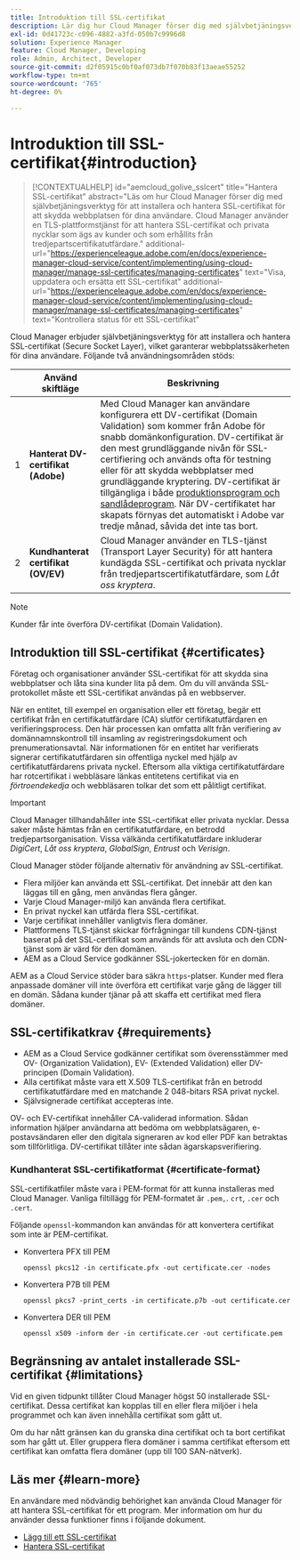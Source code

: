 ```yaml
---
title: Introduktion till SSL-certifikat
description: Lär dig hur Cloud Manager förser dig med självbetjäningsverktyg för att installera SSL-certifikat.
exl-id: 0d41723c-c096-4882-a3fd-050b7c9996d8
solution: Experience Manager
feature: Cloud Manager, Developing
role: Admin, Architect, Developer
source-git-commit: d2f05915c0bf0af073db7f070b83f13aeae55252
workflow-type: tm+mt
source-wordcount: '765'
ht-degree: 0%

---
```



# Introduktion till SSL-certifikat{#introduction}

>[!CONTEXTUALHELP]
>id="aemcloud_golive_sslcert"
>title="Hantera SSL-certifikat"
>abstract="Läs om hur Cloud Manager förser dig med självbetjäningsverktyg för att installera och hantera SSL-certifikat för att skydda webbplatsen för dina användare. Cloud Manager använder en TLS-plattformstjänst för att hantera SSL-certifikat och privata nycklar som ägs av kunder och som erhållits från tredjepartscertifikatutfärdare."
>additional-url="https://experienceleague.adobe.com/en/docs/experience-manager-cloud-service/content/implementing/using-cloud-manager/manage-ssl-certificates/managing-certificates" text="Visa, uppdatera och ersätta ett SSL-certifikat"
>additional-url="https://experienceleague.adobe.com/en/docs/experience-manager-cloud-service/content/implementing/using-cloud-manager/manage-ssl-certificates/managing-certificates" text="Kontrollera status för ett SSL-certifikat"


Cloud Manager erbjuder självbetjäningsverktyg för att installera och hantera SSL-certifikat (Secure Socket Layer), vilket garanterar webbplatssäkerheten för dina användare. Följande två användningsområden stöds:

<!-- CQDOC-21758, #1 -->

| | Använd skiftläge | Beskrivning |
| --- | --- | --- |
| 1 | **Hanterat DV-certifikat (Adobe)** | Med Cloud Manager kan användare konfigurera ett DV-certifikat (Domain Validation) som kommer från Adobe för snabb domänkonfiguration. DV-certifikat är den mest grundläggande nivån för SSL-certifiering och används ofta för testning eller för att skydda webbplatser med grundläggande kryptering. DV-certifikat är tillgängliga i både [produktionsprogram och sandlådeprogram](/help/implementing/cloud-manager/getting-access-to-aem-in-cloud/program-types.md). När DV-certifikatet har skapats förnyas det automatiskt i Adobe var tredje månad, såvida det inte tas bort. |
| 2 | **Kundhanterat certifikat (OV/EV)** | Cloud Manager använder en TLS-tjänst (Transport Layer Security) för att hantera kundägda SSL-certifikat och privata nycklar från tredjepartscertifikatutfärdare, som *Låt oss kryptera*. |

>[!NOTE]
>
>Kunder får inte överföra DV-certifikat (Domain Validation).


## Introduktion till SSL-certifikat {#certificates}

Företag och organisationer använder SSL-certifikat för att skydda sina webbplatser och låta sina kunder lita på dem. Om du vill använda SSL-protokollet måste ett SSL-certifikat användas på en webbserver.

När en entitet, till exempel en organisation eller ett företag, begär ett certifikat från en certifikatutfärdare (CA) slutför certifikatutfärdaren en verifieringsprocess. Den här processen kan omfatta allt från verifiering av domännamnskontroll till insamling av registreringsdokument och prenumerationsavtal. När informationen för en entitet har verifierats signerar certifikatutfärdaren sin offentliga nyckel med hjälp av certifikatutfärdarens privata nyckel. Eftersom alla viktiga certifikatutfärdare har rotcertifikat i webbläsare länkas entitetens certifikat via en *förtroendekedja* och webbläsaren tolkar det som ett pålitligt certifikat.

>[!IMPORTANT]
>
>Cloud Manager tillhandahåller inte SSL-certifikat eller privata nycklar. Dessa saker måste hämtas från en certifikatutfärdare, en betrodd tredjepartsorganisation. Vissa välkända certifikatutfärdare inkluderar *DigiCert*, *Låt oss kryptera*, *GlobalSign*, *Entrust* och *Verisign*.

Cloud Manager stöder följande alternativ för användning av SSL-certifikat.

* Flera miljöer kan använda ett SSL-certifikat. Det innebär att den kan läggas till en gång, men användas flera gånger.
* Varje Cloud Manager-miljö kan använda flera certifikat.
* En privat nyckel kan utfärda flera SSL-certifikat.
* Varje certifikat innehåller vanligtvis flera domäner.
* Plattformens TLS-tjänst skickar förfrågningar till kundens CDN-tjänst baserat på det SSL-certifikat som används för att avsluta och den CDN-tjänst som är värd för den domänen.
* AEM as a Cloud Service godkänner SSL-jokertecken för en domän.

AEM as a Cloud Service stöder bara säkra `https`-platser. Kunder med flera anpassade domäner vill inte överföra ett certifikat varje gång de lägger till en domän. Sådana kunder tjänar på att skaffa ett certifikat med flera domäner.

## SSL-certifikatkrav {#requirements}

* AEM as a Cloud Service godkänner certifikat som överensstämmer med OV- (Organization Validation), EV- (Extended Validation) eller DV-principen (Domain Validation). <!-- CQDOC-21758, #2 -->
* Alla certifikat måste vara ett X.509 TLS-certifikat från en betrodd certifikatutfärdare med en matchande 2 048-bitars RSA privat nyckel.
* Självsignerade certifikat accepteras inte.

OV- och EV-certifikat innehåller CA-validerad information. Sådan information hjälper användarna att bedöma om webbplatsägaren, e-postavsändaren eller den digitala signeraren av kod eller PDF kan betraktas som tillförlitliga. DV-certifikat tillåter inte sådan ägarskapsverifiering.

### Kundhanterat SSL-certifikatformat {#certificate-format}

<!-- CQDOC-21758, #3 -->

SSL-certifikatfiler måste vara i PEM-format för att kunna installeras med Cloud Manager. Vanliga filtillägg för PEM-formatet är `.pem,`. `crt`, `.cer` och `.cert`.

Följande `openssl`-kommandon kan användas för att konvertera certifikat som inte är PEM-certifikat.

* Konvertera PFX till PEM

  ```shell
  openssl pkcs12 -in certificate.pfx -out certificate.cer -nodes
  ```

* Konvertera P7B till PEM

  ```shell
  openssl pkcs7 -print_certs -in certificate.p7b -out certificate.cer
  ```

* Konvertera DER till PEM

  ```shell
  openssl x509 -inform der -in certificate.cer -out certificate.pem
  ```

## Begränsning av antalet installerade SSL-certifikat {#limitations}

Vid en given tidpunkt tillåter Cloud Manager högst 50 installerade SSL-certifikat. Dessa certifikat kan kopplas till en eller flera miljöer i hela programmet och kan även innehålla certifikat som gått ut.

Om du har nått gränsen kan du granska dina certifikat och ta bort certifikat som har gått ut. Eller gruppera flera domäner i samma certifikat eftersom ett certifikat kan omfatta flera domäner (upp till 100 SAN-nätverk).

## Läs mer {#learn-more}

En användare med nödvändig behörighet kan använda Cloud Manager för att hantera SSL-certifikat för ett program. Mer information om hur du använder dessa funktioner finns i följande dokument.

* [Lägg till ett SSL-certifikat](/help/implementing/cloud-manager/managing-ssl-certifications/add-ssl-certificate.md) <!--CQDOC-21758, #4 -->
* [Hantera SSL-certifikat](/help/implementing/cloud-manager/managing-ssl-certifications/managing-certificates.md) <!--CQDOC-21758, #4 -->


